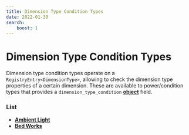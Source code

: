 ```yaml
---
title: Dimension Type Condition Types
date: 2022-01-30
search:
    boost: 1
---
```


#   Dimension Type Condition Types

Dimension type condition types operate on a `RegistryEntry<DimensionType>`, allowing to check the dimension type properties of a certain dimension. These are available to power/condition types that provides a `dimension_type_condition` [**object**][1] field.


### List

* [**Ambient Light**](dimension_type_condition_types/ambient_light.md)
* [**Bed Works**](dimension_type_condition_types/bed_works.md)



[1]: https://origins.readthedocs.io/en/latest/types/data_types/object
